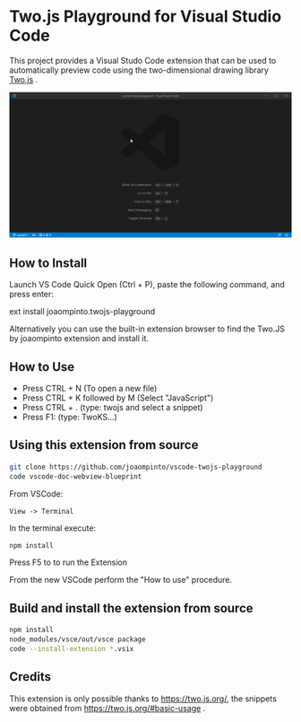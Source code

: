 # Two.js Playground for Visual Studio Code

This project provides a Visual Studo Code extension that can be used to automatically preview code using the two-dimensional drawing library [Two.js] .

[Two.js]: https://two.js.org/


![demo](images/demo.gif)

## How to Install
Launch VS Code Quick Open (Ctrl + P), paste the following command, and press enter:

ext install joaompinto.twojs-playground

Alternatively you can use the built-in extension browser to find the Two.JS by joaompinto extension and install it.

## How to Use

- Press CTRL + N (To open a new file)
- Press CTRL + K followed by M (Select "JavaScript")
- Press CTRL + . (type: twojs and select a snippet)
- Press F1: (type: TwoKS...)


## Using this extension from source

```bash
git clone https://github.com/joaompinto/vscode-twojs-playground
code vscode-doc-webview-blueprint
```

From VSCode:

    View -> Terminal

In the terminal execute:
```bash
npm install
```

Press F5 to to run the Extension

From the new VSCode perform the "How to use" procedure.


## Build and install the extension from source
```bash
npm install
node_modules/vsce/out/vsce package
code --install-extension *.vsix
```

## Credits
This extension is only possible thanks to https://two.js.org/, the snippets were obtained from https://two.js.org/#basic-usage .